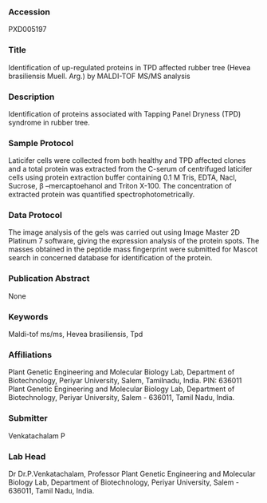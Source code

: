 ### Accession
PXD005197

### Title
Identification of up-regulated proteins in TPD affected rubber tree (Hevea brasiliensis Muell. Arg.) by MALDI-TOF MS/MS analysis

### Description
Identification of proteins associated with Tapping Panel Dryness (TPD) syndrome in rubber tree.

### Sample Protocol
Laticifer cells were collected from both healthy and TPD affected clones and a total protein was extracted from the C-serum of centrifuged laticifer cells using protein extraction buffer containing 0.1 M Tris, EDTA, Nacl, Sucrose, β –mercaptoehanol and Triton X-100. The concentration of extracted protein was quantified spectrophotometrically.

### Data Protocol
The image analysis of the gels was carried out using Image Master 2D Platinum 7 software, giving the expression analysis of the protein spots. The masses obtained in the peptide mass fingerprint were submitted for Mascot search in concerned database for identification of the protein.

### Publication Abstract
None

### Keywords
Maldi-tof ms/ms, Hevea brasiliensis, Tpd

### Affiliations
Plant Genetic Engineering and Molecular Biology Lab,
Department of Biotechnology,
Periyar University,
Salem,
Tamilnadu, India.
PIN: 636011
Plant Genetic Engineering and Molecular Biology Lab, Department of Biotechnology, Periyar University, Salem - 636011, Tamil Nadu, India.

### Submitter
Venkatachalam P

### Lab Head
Dr Dr.P.Venkatachalam, Professor
Plant Genetic Engineering and Molecular Biology Lab, Department of Biotechnology, Periyar University, Salem - 636011, Tamil Nadu, India.


